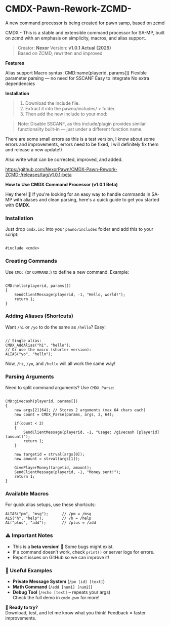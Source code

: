 # CMDX-Pawn-Rework-ZCMD-
A new command processor is being created for pawn samp, based on zcmd

CMDX - This is a stable and extensible command processor for SA-MP, built on zcmd with an emphasis on simplicity, macros, and alias support.

> Creator: **Nexor**
> Version: **v1.0.1 Actual (2025)**  
> Based on ZCMD, rewritten and improved

**Features**

Alias support
Macro syntax: CMD:name(playerid, params[])
Flexible parameter parsing — no need for SSCANF
Easy to integrate
No extra dependencies


**Installation**

>1. Download the include file.
>2. Extract it into the pawno/includes/ > folder.
>3. Then add the new include to your mod: **<cmdx>**

> Note: Disable SSCANF, as this include/plugin provides similar functionality built-in — just under a different function name.

There are some small errors as this is a test version, I know about some errors and improvements, errors need to be fixed, I will definitely fix them and release a new update!)

Also write what can be corrected, improved, and added. 

https://github.com/NexorPawn/CMDX-Pawn-Rework-ZCMD-/releases/tag/v1.0.1-beta


**How to Use CMDX Command Processor (v1.0.1 Beta)**  



Hey there! 👋 If you're looking for an easy way to handle commands in SA-MP with aliases and clean parsing, here's a quick guide to get you started with **CMDX**.  



### **Installation**  

Just drop `cmdx.inc` into your `pawno/includes` folder and add this to your script:  

```pawn

#include <cmdx>
```  

### **Creating Commands**  

Use `CMD:` (or `COMMAND:`) to define a new command. Example:  
```pawn

CMD:hello(playerid, params[]) 
{
    SendClientMessage(playerid, -1, "Hello, world!");
    return 1;
}
```  

### **Adding Aliases (Shortcuts)**  

Want `/hi` or `/yo` to do the same as `/hello`? Easy!  
```pawn

// Single alias:
CMDX_AddAlias("hi", "hello");  
// Or use the macro (shorter version):
ALIAS("yo", "hello");  
```  
Now, `/hi`, `/yo`, and `/hello` will all work the same way!  

### **Parsing Arguments**  

Need to split command arguments? Use `CMDX_Parse`:  
```pawn

CMD:givecash(playerid, params[]) 
{
    new args[2][64]; // Stores 2 arguments (max 64 chars each)
    new count = CMDX_Parse(params, args, 2, 64);  

    if(count < 2) 
    {
        SendClientMessage(playerid, -1, "Usage: /givecash [playerid] [amount]");
        return 1;
    }  

    new targetid = strval(args[0]);
    new amount = strval(args[1]);

    GivePlayerMoney(targetid, amount);
    SendClientMessage(playerid, -1, "Money sent!");
    return 1;
}

```   

### **Available Macros**  

For quick alias setups, use these shortcuts:  
```pawn
ALIAS("pm", "msg");      // /pm = /msg  
ALS("h", "help");        // /h = /help  
AL("plus", "add");       // /plus = /add 

```  

### **⚠️ Important Notes**  

- This is a **beta version**! 🚧 Some bugs might exist.  
- If a command doesn’t work, check `print()` or server logs for errors.  
- Report issues on GitHub so we can improve it!  

### **🔗 Useful Examples**  

- **Private Message System** (`/pm [id] [text]`)  
- **Math Command** (`/add [num1] [num2]`)  
- **Debug Tool** (`/echo [text]` – repeats your args)  
Check the full demo in `cmdx.pwn` for more!  

**🚀 Ready to try?**  
Download, test, and let me know what you think! Feedback = faster improvements.  


